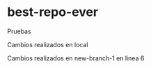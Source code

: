 # best-repo-ever
Pruebas

Cambios realizados en local

Cambios realizados en new-branch-1 en linea 6